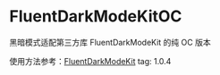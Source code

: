 # FluentDarkModeKitOC
黑暗模式适配第三方库 FluentDarkModeKit 的纯 OC 版本

使用方法参考：[FluentDarkModeKit](https://github.com/microsoft/FluentDarkModeKit.git) tag: 1.0.4

